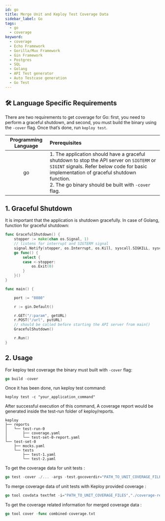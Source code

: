 ```yaml
---
id: go
title: Merge Unit and Keploy Test Coverage Data
sidebar_label: Go
tags:
  - go
  - coverage
keyword:
  - coverage
  - Echo Framework
  - Gorilla/Mux Framework
  - Gin Framework
  - Postgres
  - SQL
  - Golang
  - API Test generator
  - Auto Testcase generation
  - Go Test
---
```


## 🛠️ Language Specific Requirements

There are two requirements to get coverage for Go: first, you need to perform a graceful shutdown, and second, you must build the binary using the `-cover` flag. Once that’s done, run `keploy test`.

| Programming Language | Prerequisites                                                                                                                                                                                                                                   |
| :------------------: | :---------------------------------------------------------------------------------------------------------------------------------------------------------------------------------------------------------------------------------------------- |
|          go          | 1. The application should have a graceful shutdown to stop the API server on `SIGTERM` or `SIGINT` signals. Refer below code for basic implementation of graceful shutdown function. <br/> 2. The go binary should be built with `-cover` flag. |

## 1. Graceful Shutdown

It is important that the application is shutdown gracefully. In case of Golang, function for graceful shutdown:

```go
func GracefulShutdown() {
	stopper := make(chan os.Signal, 1)
	// listens for interrupt and SIGTERM signal
	signal.Notify(stopper, os.Interrupt, os.Kill, syscall.SIGKILL, syscall.SIGTERM)
	go func() {
		select {
		case <-stopper:
			os.Exit(0)
		}
	}()
}

func main() {

	port := "8080"

	r := gin.Default()

	r.GET("/:param", getURL)
	r.POST("/url", putURL)
	// should be called before starting the API server from main()
	GracefulShutdown()

	r.Run()
}
```

## 2. Usage

For keploy test coverage the binary must built with `-cover` flag:

```go
go build -cover
```

Once it has been done, run keploy test command:

```
keploy test -c "your_application_command"
```

After successful execution of this command, A coverage report would be generated inside the test-run folder of keploy/reports.

```
keploy
├── reports
│   └── test-run-0
│       ├── coverage.yaml
│       └── test-set-0-report.yaml
└── test-set-0
    ├── mocks.yaml
    └── tests
        ├── test-1.yaml
        └── test-2.yaml
```

To get the coverage data for unit tests :

```go
go test -cover ./... -args -test.gocoverdir="PATH_TO_UNIT_COVERAGE_FILES"
```

To merge coverage data of unit tests with Keploy provided coverage :

```go
go tool covdata textfmt -i="PATH_TO_UNIT_COVERAGE_FILES","./coverage-reports" -o combined-coverage.txt
```

To get the coverage related information for merged coverage data :

```go
go tool cover -func combined-coverage.txt
```
